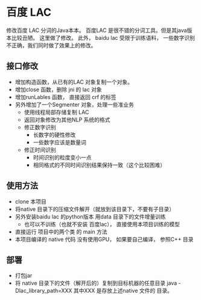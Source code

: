 # 百度 LAC
修改百度 LAC 分词的Java本本。
百度LAC 是很不错的分词工具。但是其java版本比较丑陋。 这里做了修改。
此外， baidu lac 受限于训练语料， 一些数字识别不正确，我们同时做了效果上的修改。

## 接口修改
  * 增加构造函数，从已有的LAC 对象复制一个对象。
  * 增加close 函数，删除 jni 的 lac 对象
  * 增加runLables 函数， 直接返回 crf 的标签
  * 另外增加了一个Segmenter 对象，处理一些准业务
      * 使用线程局部存储复制 LAC
      * 返回对象修改为其他NLP 系统的格式
      * 修正数字识别
          * 长数字的硬性修改
          * 一些数字应该是数量词
      * 修正时间识别
          * 时间识别的粒度变小一点
          * 相同格式的不同时间识别结果保持一致（这个比较困难）
## 使用方法
* clone 本项目
* 将native 目录下的压缩文件解开（就放到该目录下，不要有子目录）
* 另外安装baidu lac 的python版本 用data 目录下的文件增量训练
    * 也可以不训练（也就不安装 百度lac）， 直接使用本项目训练的模型
* 直接运行 项目中的两个类 的 main 方法
* 本项目编译的 native 代码 没有使用GPU， 如果要自己编译， 参照C++ 目录

## 部署
* 打包jar
* 将 native 目录下的文件（解开后的）复制到目标机器的任意目录
java -Dlac_library_path=XXX
  其中XXX 是存放上述native 文件的 目录。
